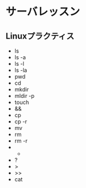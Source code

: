 # サーバレッスン
Linuxプラクティス
-----------------
- ls 
- ls -a 
- ls -l
- ls -la
- pwd
- cd
- mkdir
- mldir -p
- touch
- &&
- cp
- cp -r 
- mv
- rm 
- rm -r
- * 
- ?
- \> 
- \>> 
- cat

